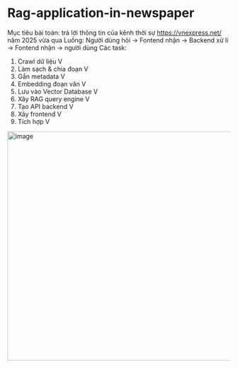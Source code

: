 # Rag-application-in-newspaper
Mục tiêu bài toán: trả lời thông tin của kênh thời sự https://vnexpress.net/ năm 2025 vừa qua
Luồng: Người dùng hỏi -> Fontend nhận -> Backend xử lí -> Fontend nhận -> người dùng
Các task: 
1. Crawl dữ liệu                   V
2. Làm sạch & chia đoạn            V
3. Gắn metadata                    V
4. Embedding đoạn văn              V
5. Lưu vào Vector Database         V
6. Xây RAG query engine            V
7. Tạo API backend                 V
8. Xây frontend                    V
9. Tích hợp                        V


<img width="1216" height="518" alt="image" src="https://github.com/user-attachments/assets/fe8bf63b-23bb-4922-9654-a30085b9c069" />

